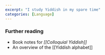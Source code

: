 ```yaml
---
excerpt: "I study Yiddish in my spare time"
categories: [Language]
---
```

### Further reading
- Book notes for _[[Colloquial Yiddish]]_
- An overview of the [[Yiddish alphabet]]